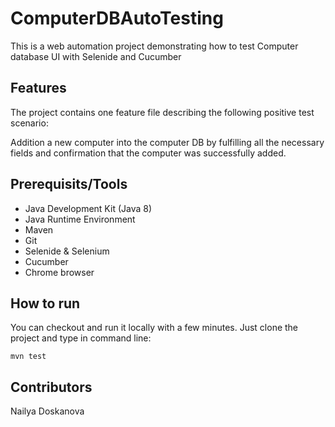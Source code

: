# ComputerDBAutoTesting

This is a web automation project demonstrating how to test Computer database UI with Selenide and Cucumber

## Features

The project contains one feature file describing the following positive test scenario:

Addition a new computer into the computer DB by fulfilling all the necessary fields and confirmation that the computer was successfully added. 

## Prerequisits/Tools

* Java Development Kit (Java 8)
* Java Runtime Environment
* Maven
* Git
* Selenide & Selenium
* Cucumber
* Chrome browser

## How to run

You can checkout and run it locally with a few minutes. Just clone the project and type in command line:

`mvn test`

## Contributors

Nailya Doskanova


